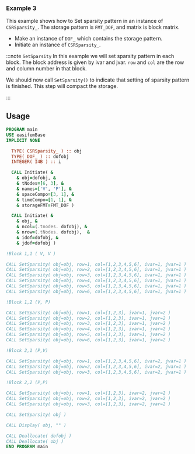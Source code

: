 ### Example 3

This example shows how to Set sparsity pattern in an instance of `CSRSparsity_`. The storage pattern is `FMT_DOF`, and matrix is block matrix.

- Make an instance of `DOF_` which contains the storage pattern.
- Initiate an instance of `CSRSparsity_`.

:::note `SetSparsity`
In this example we will set sparsity pattern in each block. The block address is given by
ivar and jvar. `row` and `col` are the row and column number in that
block.

We should now call `SetSparsity()` to indicate that setting of sparsity pattern is finished. This step will compact the storage.

:::

## Usage

```fortran
PROGRAM main
USE easifemBase
IMPLICIT NONE

  TYPE( CSRSparsity_ ) :: obj
  TYPE( DOF_ ) :: dofobj
  INTEGER( I4B ) :: i

  CALL Initiate( &
    & obj=dofobj, &
    & tNodes=[6, 3], &
    & names=['V', 'P'], &
    & spaceCompo=[3, 1], &
    & timeCompo=[1, 1], &
    & storageFMT=FMT_DOF )

  CALL Initiate( &
    & obj, &
    & ncol=(.tnodes. dofobj), &
    & nrow=(.tNodes. dofobj),  &
    & idof=dofobj, &
    & jdof=dofobj )

!Block 1,1 ( V, V )

CALL SetSparsity( obj=obj, row=1, col=[1,2,3,4,5,6], ivar=1, jvar=1 )
CALL SetSparsity( obj=obj, row=2, col=[1,2,3,4,5,6], ivar=1, jvar=1 )
CALL SetSparsity( obj=obj, row=3, col=[1,2,3,4,5,6], ivar=1, jvar=1 )
CALL SetSparsity( obj=obj, row=4, col=[1,2,3,4,5,6], ivar=1, jvar=1 )
CALL SetSparsity( obj=obj, row=5, col=[1,2,3,4,5,6], ivar=1, jvar=1 )
CALL SetSparsity( obj=obj, row=6, col=[1,2,3,4,5,6], ivar=1, jvar=1 )

!Block 1,2 (V, P)

CALL SetSparsity( obj=obj, row=1, col=[1,2,3], ivar=1, jvar=2 )
CALL SetSparsity( obj=obj, row=2, col=[1,2,3], ivar=1, jvar=2 )
CALL SetSparsity( obj=obj, row=3, col=[1,2,3], ivar=1, jvar=2 )
CALL SetSparsity( obj=obj, row=4, col=[1,2,3], ivar=1, jvar=2 )
CALL SetSparsity( obj=obj, row=5, col=[1,2,3], ivar=1, jvar=2 )
CALL SetSparsity( obj=obj, row=6, col=[1,2,3], ivar=1, jvar=2 )

!Block 2,1 (P,V)

CALL SetSparsity( obj=obj, row=1, col=[1,2,3,4,5,6], ivar=2, jvar=1 )
CALL SetSparsity( obj=obj, row=2, col=[1,2,3,4,5,6], ivar=2, jvar=1 )
CALL SetSparsity( obj=obj, row=3, col=[1,2,3,4,5,6], ivar=2, jvar=1 )

!Block 2,2 (P,P)

CALL SetSparsity( obj=obj, row=1, col=[1,2,3], ivar=2, jvar=2 )
CALL SetSparsity( obj=obj, row=2, col=[1,2,3], ivar=2, jvar=2 )
CALL SetSparsity( obj=obj, row=3, col=[1,2,3], ivar=2, jvar=2 )

CALL SetSparsity( obj )

CALL Display( obj, "" )

CALL Deallocate( dofobj )
CALL Deallocate( obj )
END PROGRAM main
```
